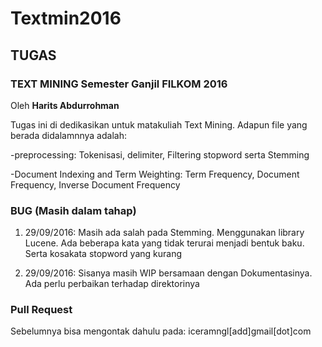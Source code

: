 # Textmin2016
## TUGAS 
### TEXT MINING Semester Ganjil FILKOM 2016
Oleh **Harits Abdurrohman**

Tugas ini di dedikasikan untuk matakuliah Text Mining. Adapun file yang berada didalamnnya adalah:

-preprocessing: Tokenisasi, delimiter, Filtering stopword serta Stemming

-Document Indexing and Term Weighting: Term Frequency, Document Frequency, Inverse  Document Frequency


### BUG (Masih dalam tahap)
1. 29/09/2016: Masih ada salah pada Stemming. Menggunakan library Lucene. Ada beberapa kata yang tidak terurai menjadi bentuk baku. Serta kosakata stopword yang kurang

2. 29/09/2016: Sisanya masih WIP bersamaan dengan Dokumentasinya. Ada perlu perbaikan terhadap direktorinya


### Pull Request
Sebelumnya bisa mengontak dahulu pada: iceramngl[add]gmail[dot]com





